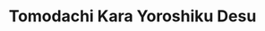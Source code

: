 --- 
title: "Tomodachi Kara Yoroshiku Desu"
publishdate: "2019-4-20T16:48:46+02:00"
src: "https://365manga.net/manga/tomodachi-kara-yoroshiku-desu"
image: "https://data.365manga.net/images/thumbnails/24030-tomodachi-kara-yoroshiku-desu.jpg"
description: "Jun has always liked the super popular and hot Kazumi-kun. However, he always has girls competing for his attention. So when the newest issue of a shoujo magazine comes out, she buys it for the furoku (freebie): a paper charm that you write your wish on and put under your pillow so that it'll come true. Her wish? To be with Kazumi-kun. She doesn't expect the charm to work anyhow,…"
---